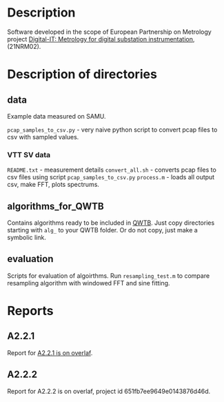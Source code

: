 # Description

Software developed in the scope of European Partnership on Metrology project 
[Digital-IT: Metrology for digital substation instrumentation](https://www.euramet.org/research-innovation/search-research-projects/details/project/metrology-for-digital-substation-instrumentation),
(21NRM02).

# Description of directories

## data
Example data measured on SAMU.

`pcap_samples_to_csv.py` - very naive python script to convert pcap files to csv with sampled values.

### VTT SV data
`README.txt` - measurement details
`convert_all.sh` - converts pcap files to csv files using script `pcap_samples_to_csv.py`
`process.m` - loads all output csv, make FFT, plots spectrums.

## algorithms_for_QWTB
Contains algorithms ready to be included in
[QWTB](https://github.com/qwtb/qwtb). Just copy directories starting with
`alg_` to your QWTB folder. Or do not copy, just make a symbolic link.

## evaluation
Scripts for evaluation of algoirthms. Run `resampling_test.m` to compare
resampling algorithm with windowed FFT and sine fitting.

# Reports

## A2.2.1
Report for [A2.2.1 is on overlaf](https://www.overleaf.com/read/dgqgxkchtvmt).

## A2.2.2
Report for A2.2.2 is on overlaf, project id 651fb7ee9649e0143876d46d.


